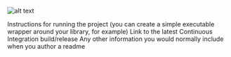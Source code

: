 ![alt text](https://ci.appveyor.com/api/projects/status/ct0m48ch9jc5y308?svg=true)

Instructions for running the project (you can create a simple executable wrapper around your library, for example)
Link to the latest Continuous Integration build/release
Any other information you would normally include when you author a readme
